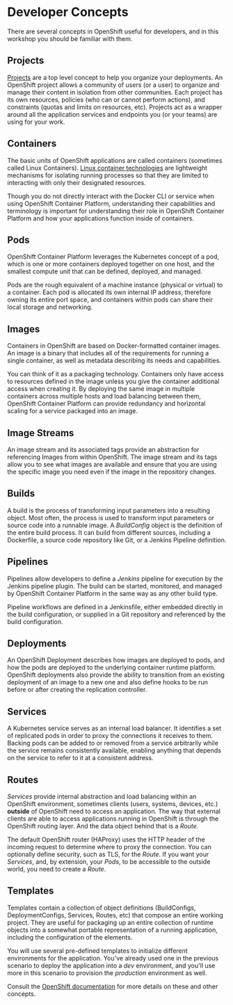 # Developer Concepts

There are several concepts in OpenShift useful for developers, and in this workshop
you should be familiar with them.

## Projects

[Projects](https://docs.openshift.com/container-platform/3.6/architecture/core_concepts/projects_and_users.html#projects) are a top level concept to help you organize your deployments. An OpenShift project allows a community of users (or a user) to organize and manage their content in isolation from other communities. Each project has its own resources, policies (who can or cannot perform actions), and constraints (quotas and limits on resources, etc). Projects act as a wrapper around all the application services and endpoints you (or your teams) are using for your work.

## Containers
The basic units of OpenShift applications are called containers (sometimes called Linux Containers). [Linux container technologies](https://access.redhat.com/articles/1353593) are lightweight mechanisms for isolating running processes so that they are limited to interacting with only their designated resources.

Though you do not directly interact with the Docker CLI or service when using OpenShift Container Platform, understanding their capabilities and terminology is important for understanding their role in OpenShift Container Platform and how your applications function inside of containers.

## Pods
OpenShift Container Platform leverages the Kubernetes concept of a pod, which is one or more containers deployed together on one host, and the smallest compute unit that can be defined, deployed, and managed.

Pods are the rough equivalent of a machine instance (physical or virtual) to a container. Each pod is allocated its own internal IP address, therefore owning its entire port space, and containers within pods can share their local storage and networking.

## Images
Containers in OpenShift are based on Docker-formatted container images. An image is a binary that includes all of the requirements for running a single container, as well as metadata describing its needs and capabilities.

You can think of it as a packaging technology. Containers only have access to resources defined in the image unless you give the container additional access when creating it. By deploying the same image in multiple containers across multiple hosts and load balancing between them, OpenShift Container Platform can provide redundancy and horizontal scaling for a service packaged into an image.

## Image Streams
An image stream and its associated tags provide an abstraction for referencing Images from within OpenShift. The image stream and its tags allow you to see what images are available and ensure that you are using the specific image you need even if the image in the repository changes.

## Builds
A build is the process of transforming input parameters into a resulting object. Most often, the process is used to transform input parameters or source code into a runnable image. A _BuildConfig_ object is the definition of the entire build process. It can build from different sources, including a Dockerfile, a source code repository like Git, or a Jenkins Pipeline definition.

## Pipelines
Pipelines allow developers to define a _Jenkins_ pipeline for execution by the Jenkins pipeline plugin. The build can be started, monitored, and managed by OpenShift Container Platform in the same way as any other build type.

Pipeline workflows are defined in a Jenkinsfile, either embedded directly in the build configuration, or supplied in a Git repository and referenced by the build configuration.

## Deployments
An OpenShift Deployment describes how images are deployed to pods, and how the pods are deployed to the underlying container runtime platform. OpenShift deployments also provide the ability to transition from an existing deployment of an image to a new one and also define hooks to be run before or after creating the replication controller.

## Services
A Kubernetes service serves as an internal load balancer. It identifies a set of replicated pods in order to proxy the connections it receives to them. Backing pods can be added to or removed from a service arbitrarily while the service remains consistently available, enabling anything that depends on the service to refer to it at a consistent address.

## Routes
_Services_ provide internal abstraction and load balancing within an OpenShift environment, sometimes clients (users, systems, devices, etc.) **outside** of OpenShift need to access an application. The way that external clients are able to access applications running in OpenShift is through the OpenShift routing layer. And the data object behind that is a _Route_.

The default OpenShift router (HAProxy) uses the HTTP header of the incoming request to determine where to proxy the connection. You can optionally define security, such as TLS, for the _Route_. If you want your _Services_, and, by extension, your _Pods_,  to be accessible to the outside world, you need to create a _Route_.

## Templates

Templates contain a collection of object definitions (BuildConfigs, DeploymentConfigs, Services, Routes, etc) that compose an entire working project. They are useful for packaging up an entire collection of runtime objects into a somewhat portable representation of a running application, including the configuration of the elements.

You will use several pre-defined templates to initialize different environments for the application. You've already used one in the previous scenario to deploy the application into a _dev_ environment, and you'll use more in this scenario to provision the _production_ environment as well.

Consult the [OpenShift documentation](https://docs.openshift.com) for more details on these and other concepts.
